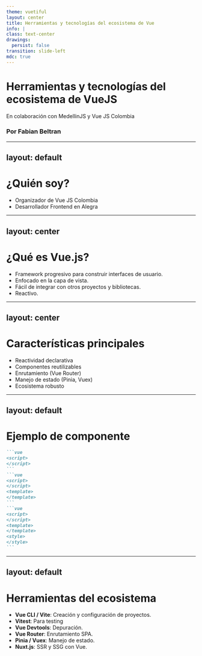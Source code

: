 ```yaml
---
theme: vuetiful
layout: center
title: Herramientas y tecnologías del ecosistema de Vue
info: |
class: text-center
drawings:
  persist: false
transition: slide-left
mdc: true
---
```


# Herramientas y tecnologías del ecosistema de VueJS

En colaboración con MedellinJS y Vue JS Colombia

### Por Fabian Beltran

---
layout: default
---

# ¿Quién soy?

- Organizador de Vue JS Colombia
- Desarrollador Frontend en Alegra

---
layout: center
---

# ¿Qué es Vue.js?

- Framework progresivo para construir interfaces de usuario.
- Enfocado en la capa de vista.
- Fácil de integrar con otros proyectos y bibliotecas.
- Reactivo.

---
layout: center
---

# Características principales

- Reactividad declarativa
- Componentes reutilizables
- Enrutamiento (Vue Router)
- Manejo de estado (Pinia, Vuex)
- Ecosistema robusto

---
layout: default
---

# Ejemplo de componente

````md magic-move
```vue
<script>
</script>
```
```vue
<script>
</script>
<template>
</template>
```
```vue
<script>
</script>
<template>
</template>
<style>
</style>
```
````

---
layout: default
---

# Herramientas del ecosistema

- **Vue CLI / Vite**: Creación y configuración de proyectos.
- **Vitest**: Para testing
- **Vue Devtools**: Depuración.
- **Vue Router**: Enrutamiento SPA.
- **Pinia / Vuex**: Manejo de estado.
- **Nuxt.js**: SSR y SSG con Vue.